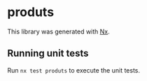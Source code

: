 # produts

This library was generated with [Nx](https://nx.dev).

## Running unit tests

Run `nx test produts` to execute the unit tests.

